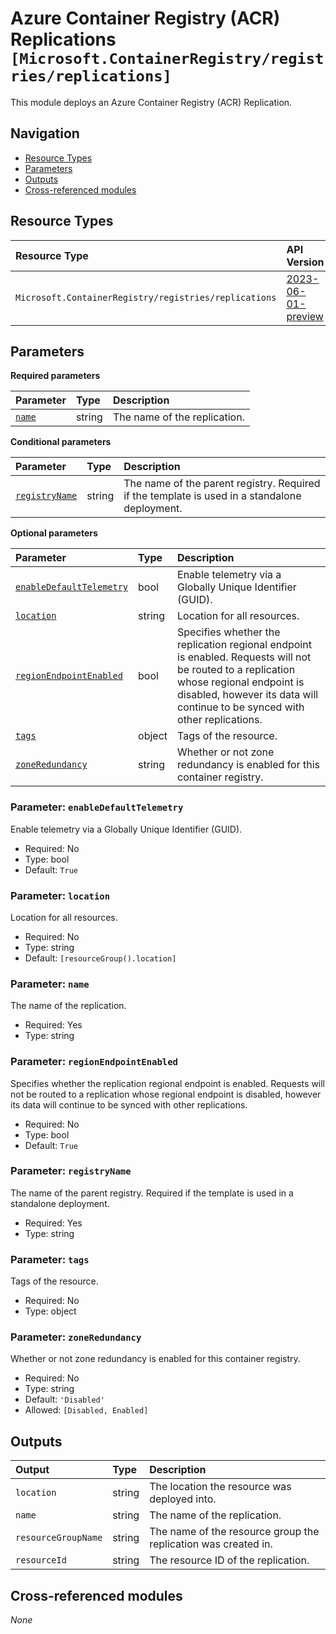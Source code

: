 # Azure Container Registry (ACR) Replications `[Microsoft.ContainerRegistry/registries/replications]`

This module deploys an Azure Container Registry (ACR) Replication.

## Navigation

- [Resource Types](#Resource-Types)
- [Parameters](#Parameters)
- [Outputs](#Outputs)
- [Cross-referenced modules](#Cross-referenced-modules)

## Resource Types

| Resource Type | API Version |
| :-- | :-- |
| `Microsoft.ContainerRegistry/registries/replications` | [2023-06-01-preview](https://learn.microsoft.com/en-us/azure/templates/Microsoft.ContainerRegistry/registries/replications) |

## Parameters

**Required parameters**

| Parameter | Type | Description |
| :-- | :-- | :-- |
| [`name`](#parameter-name) | string | The name of the replication. |

**Conditional parameters**

| Parameter | Type | Description |
| :-- | :-- | :-- |
| [`registryName`](#parameter-registryname) | string | The name of the parent registry. Required if the template is used in a standalone deployment. |

**Optional parameters**

| Parameter | Type | Description |
| :-- | :-- | :-- |
| [`enableDefaultTelemetry`](#parameter-enabledefaulttelemetry) | bool | Enable telemetry via a Globally Unique Identifier (GUID). |
| [`location`](#parameter-location) | string | Location for all resources. |
| [`regionEndpointEnabled`](#parameter-regionendpointenabled) | bool | Specifies whether the replication regional endpoint is enabled. Requests will not be routed to a replication whose regional endpoint is disabled, however its data will continue to be synced with other replications. |
| [`tags`](#parameter-tags) | object | Tags of the resource. |
| [`zoneRedundancy`](#parameter-zoneredundancy) | string | Whether or not zone redundancy is enabled for this container registry. |

### Parameter: `enableDefaultTelemetry`

Enable telemetry via a Globally Unique Identifier (GUID).
- Required: No
- Type: bool
- Default: `True`

### Parameter: `location`

Location for all resources.
- Required: No
- Type: string
- Default: `[resourceGroup().location]`

### Parameter: `name`

The name of the replication.
- Required: Yes
- Type: string

### Parameter: `regionEndpointEnabled`

Specifies whether the replication regional endpoint is enabled. Requests will not be routed to a replication whose regional endpoint is disabled, however its data will continue to be synced with other replications.
- Required: No
- Type: bool
- Default: `True`

### Parameter: `registryName`

The name of the parent registry. Required if the template is used in a standalone deployment.
- Required: Yes
- Type: string

### Parameter: `tags`

Tags of the resource.
- Required: No
- Type: object

### Parameter: `zoneRedundancy`

Whether or not zone redundancy is enabled for this container registry.
- Required: No
- Type: string
- Default: `'Disabled'`
- Allowed: `[Disabled, Enabled]`


## Outputs

| Output | Type | Description |
| :-- | :-- | :-- |
| `location` | string | The location the resource was deployed into. |
| `name` | string | The name of the replication. |
| `resourceGroupName` | string | The name of the resource group the replication was created in. |
| `resourceId` | string | The resource ID of the replication. |

## Cross-referenced modules

_None_
